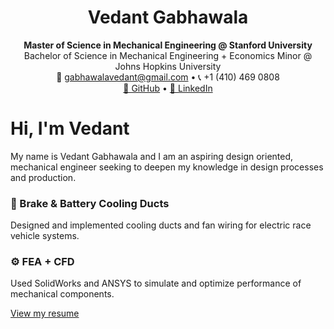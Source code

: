 <div align="center">

# Vedant Gabhawala  
**Master of Science in Mechanical Engineering @ Stanford University**  
Bachelor of Science in Mechanical Engineering + Economics Minor @ Johns Hopkins University  
📧 [gabhawalavedant@gmail.com](mailto:gabhawalavedant@gmail.com) • 📞 +1 (410) 469 0808  
[🔗 GitHub](https://github.com/vgabhawala) • [🔗 LinkedIn](https://linkedin.com/in/vedantgabhawala)

</div>

# Hi, I'm Vedant

My name is Vedant Gabhawala and I am an aspiring design oriented, mechanical engineer seeking to deepen my knowledge in design processes and production.

### 🛞 Brake & Battery Cooling Ducts
Designed and implemented cooling ducts and fan wiring for electric race vehicle systems.

### ⚙️ FEA + CFD
Used SolidWorks and ANSYS to simulate and optimize performance of mechanical components.


[View my resume](resume.pdf)
